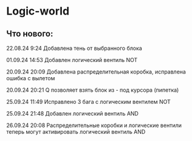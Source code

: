 # Logic-world

## Что нового:

22.08.24 9:24 Добавлена тень от выбранного блока

01.09.24 14:53 Добавлен логический вентиль NOT

20.09.24 20:09 Добавлена распределительная коробка, исправлена ошибка с вылетом

20.09.24 20:21 Q позволяет взять блок из - под курсора (пипетка)

25.09.24 11:49 Исправлено 3 бага с логическим вентилем NOT

25.09.24 21:48 Добавлен логический вентиль AND

26.09.24 20:08 Распределительные коробки и логические вентили теперь могут активировать логический вентиль AND
